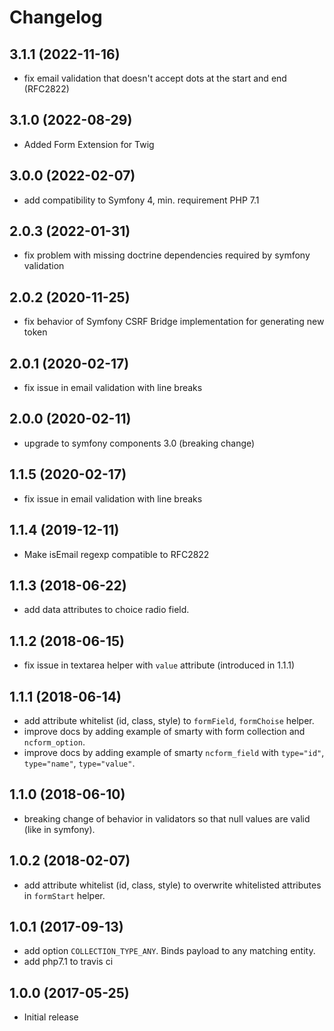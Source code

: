 # Changelog

## 3.1.1 (2022-11-16)

* fix email validation that doesn't accept dots at the start and end (RFC2822)

## 3.1.0 (2022-08-29)

* Added Form Extension for Twig

## 3.0.0 (2022-02-07)

  * add compatibility to Symfony 4, min. requirement PHP 7.1 

## 2.0.3 (2022-01-31)

  * fix problem with missing doctrine dependencies required by symfony validation

## 2.0.2 (2020-11-25)

  * fix behavior of Symfony CSRF Bridge implementation for generating new token
  
## 2.0.1 (2020-02-17)

  * fix issue in email validation with line breaks

## 2.0.0 (2020-02-11)

  * upgrade to symfony components 3.0 (breaking change)

## 1.1.5 (2020-02-17)

  * fix issue in email validation with line breaks

## 1.1.4 (2019-12-11)

  * Make isEmail regexp compatible to RFC2822

## 1.1.3 (2018-06-22)

  * add data attributes to choice radio field.

## 1.1.2 (2018-06-15)

  * fix issue in textarea helper with `value` attribute (introduced in 1.1.1)

## 1.1.1 (2018-06-14)

  * add attribute whitelist (id, class, style) to `formField`, `formChoise` helper.
  * improve docs by adding example of smarty with form collection and `ncform_option`.
  * improve docs by adding example of smarty `ncform_field` with `type="id"`, `type="name"`, `type="value"`.

## 1.1.0 (2018-06-10)

  * breaking change of behavior in validators so that null values are valid (like in symfony).

## 1.0.2 (2018-02-07)

  * add attribute whitelist (id, class, style) to overwrite whitelisted attributes in `formStart` helper.

## 1.0.1 (2017-09-13)

  * add option `COLLECTION_TYPE_ANY`. Binds payload to any matching entity.
  * add php7.1 to travis ci

## 1.0.0 (2017-05-25)

  * Initial release
